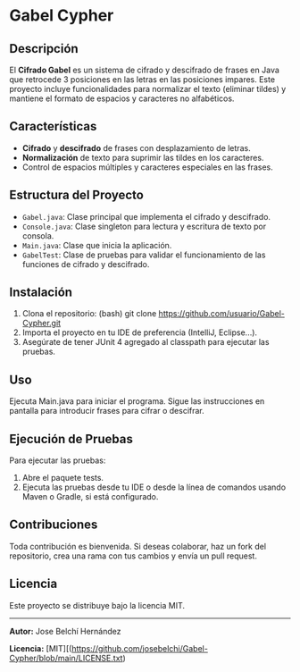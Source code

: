 # Gabel Cypher

## Descripción
El **Cifrado Gabel** es un sistema de cifrado y descifrado de frases en Java que retrocede 3 posiciones en las letras en las posiciones impares. Este proyecto incluye funcionalidades para normalizar el texto (eliminar tildes) y mantiene el formato de espacios y caracteres no alfabéticos.

## Características
- **Cifrado** y **descifrado** de frases con desplazamiento de letras.
- **Normalización** de texto para suprimir las tildes en los caracteres.
- Control de espacios múltiples y caracteres especiales en las frases.

## Estructura del Proyecto
- `Gabel.java`: Clase principal que implementa el cifrado y descifrado.
- `Console.java`: Clase singleton para lectura y escritura de texto por consola.
- `Main.java`: Clase que inicia la aplicación.
- `GabelTest`: Clase de pruebas para validar el funcionamiento de las funciones de cifrado y descifrado.

## Instalación
1. Clona el repositorio:
   (bash)
    git clone https://github.com/usuario/Gabel-Cypher.git
2. Importa el proyecto en tu IDE de preferencia (IntelliJ, Eclipse...). 
3. Asegúrate de tener JUnit 4 agregado al classpath para ejecutar las pruebas.

## Uso 
Ejecuta Main.java para iniciar el programa. Sigue las instrucciones en pantalla para introducir frases para cifrar o descifrar.

## Ejecución de Pruebas
Para ejecutar las pruebas:

1. Abre el paquete tests.
2. Ejecuta las pruebas desde tu IDE o desde la línea de comandos usando Maven o Gradle, si está configurado.

## Contribuciones
Toda contribución es bienvenida. Si deseas colaborar, haz un fork del repositorio, crea una rama con tus cambios y envía un pull request.

## Licencia
Este proyecto se distribuye bajo la licencia MIT.

---
**Autor:** Jose Belchí Hernández

**Licencia:** [MIT][(https://github.com/josebelchi/Gabel-Cypher/blob/main/LICENSE.txt)
